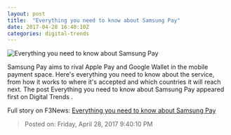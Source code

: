 ```yaml
---
layout: post
title:  "Everything you need to know about Samsung Pay"
date: 2017-04-28 16:40:10Z
categories: digital-trends
---
```


![Everything you need to know about Samsung Pay](http://icdn7.digitaltrends.com/image/samsung-galaxy-s6_0175-1200x630-c.jpg)

Samsung Pay aims to rival Apple Pay and Google Wallet in the mobile payment space. Here's everything you need to know about the service, from how it works to where it's accepted and which countries it will reach next. The post Everything you need to know about Samsung Pay appeared first on Digital Trends .


Full story on F3News: [Everything you need to know about Samsung Pay](http://www.f3nws.com/n/ZujKYF)

> Posted on: Friday, April 28, 2017 9:40:10 PM
